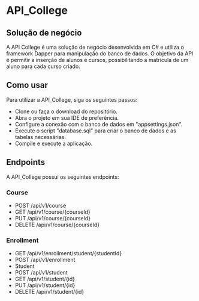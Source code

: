 # API_College

## Solução de negócio
A API College é uma solução de negócio desenvolvida em C# e utiliza o framework Dapper para manipulação do banco de dados. O objetivo da API é permitir a inserção de alunos e cursos, possibilitando a matrícula de um aluno para cada curso criado.

## Como usar
Para utilizar a API_College, siga os seguintes passos:

- Clone ou faça o download do repositório.
- Abra o projeto em sua IDE de preferência.
- Configure a conexão com o banco de dados em "appsettings.json".
- Execute o script "database.sql" para criar o banco de dados e as tabelas necessárias.
- Compile e execute a aplicação.

## Endpoints
A API_College possui os seguintes endpoints:

### Course
- POST /api/v1/course
- GET /api/v1/course/{courseId}
- PUT /api/v1/course/{courseId}
- DELETE /api/v1/course/{courseId}

### Enrollment
- GET /api/v1/enrollment/student/{studentId}
- POST /api/v1/enrollment
- Student
- POST /api/v1/student
- GET /api/v1/student/{id}
- PUT /api/v1/student/{id}
- DELETE /api/v1/student/{id}

